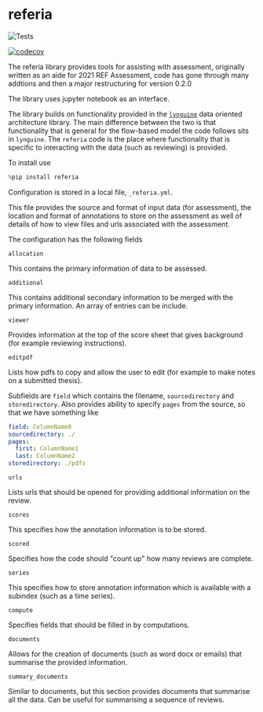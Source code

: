 # referia


![Tests](https://github.com/lawrennd/referia/actions/workflows/python-tests.yml/badge.svg)

[![codecov](https://codecov.io/gh/lawrennd/referia/branch/main/graph/badge.svg?token=YOUR_CODECOV_TOKEN)](https://codecov.io/gh/lawrennd/referia)


The referia library provides tools for assisting with assessment, originally written as an aide for 2021 REF Assessment, code has gone through many addtions and then a major restructuring for version 0.2.0

The library uses jupyter notebook as an interface. 

The library builds on functionality provided in the [`lynguine`](https://github.com/lawrennd/lynguine/) data oriented architecture library. The main difference between the two is that functionality that is general for the flow-based model the code follows sits in `lynguine`. The `referia` code is the place where functionality that is specific to interacting with the data (such as reviewing) is provided. 

To install use

```python
%pip install referia
```

Configuration is stored in a local file, `_referia.yml`.

This file provides the source and format of input data (for assessment), the location and format of annotations to store on the assessment as well of details of how to view files and urls associated with the assessment.

The configuration has the following fields

`allocation`

This contains the primary information of data to be assessed.

`additional`

This contains additional secondary information to be merged with the primary information. An array of entries can be include.

`viewer`

Provides information at the top of the score sheet that gives background (for example reviewing instructions).

`editpdf`

Lists how pdfs to copy and allow the user to edit (for example to make notes on a submitted thesis).

Subfields are `field` which contains the filename, `sourcedirectory` and `storedirectory`. Also provides ability to specify `pages` from the source, so that we have something like

```yaml
field: ColumnName0
sourcedirectory: ./
pages:
  first: ColumnName1
  last: ColumnName2
storedirectory: ./pdfs
```

`urls` 

Lists urls that should be opened for providing additional information on the review.


`scores`

This specifies how the annotation information is to be stored.

`scored`

Specifies how the code should "count up" how many reviews are complete.

`series`

This specifies how to store annotation information which is available with a subindex (such as a time series).


`compute`

Specifies fields that should be filled in by computations. 

`documents`

Allows for the creation of documents (such as word docx or emails) that summarise the provided information.

`summary_documents`

Similar to documents, but this section provides documents that summarise all the data. Can be useful for summarising a sequence of reviews.

